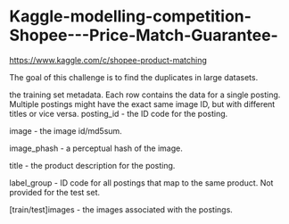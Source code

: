 # Kaggle-modelling-competition-Shopee---Price-Match-Guarantee-

https://www.kaggle.com/c/shopee-product-matching



The goal of this challenge is to find the duplicates in large datasets. 

the training set metadata. Each row contains the data for a single posting. Multiple postings might have the exact same image ID, but with different titles or vice versa.
posting_id - the ID code for the posting.

image - the image id/md5sum.

image_phash - a perceptual hash of the image.

title - the product description for the posting.

label_group - ID code for all postings that map to the same product. Not provided for the test set.

[train/test]images - the images associated with the postings.



